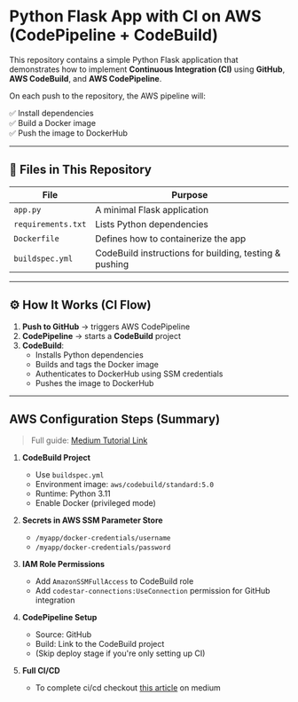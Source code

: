 # Python Flask App with CI on AWS (CodePipeline + CodeBuild)

This repository contains a simple Python Flask application that demonstrates how to implement **Continuous Integration (CI)** using **GitHub**, **AWS CodeBuild**, and **AWS CodePipeline**.

On each push to the repository, the AWS pipeline will:

✅ Install dependencies  
✅ Build a Docker image  
✅ Push the image to DockerHub  

---

## 📁 Files in This Repository

| File              | Purpose                                                   |
|-------------------|-----------------------------------------------------------|
| `app.py`          | A minimal Flask application                               |
| `requirements.txt`| Lists Python dependencies                                 |
| `Dockerfile`      | Defines how to containerize the app                       |
| `buildspec.yml`   | CodeBuild instructions for building, testing & pushing    |

---

## ⚙️ How It Works (CI Flow)

1. **Push to GitHub** → triggers AWS CodePipeline  
2. **CodePipeline** → starts a **CodeBuild** project  
3. **CodeBuild**:
   - Installs Python dependencies
   - Builds and tags the Docker image
   - Authenticates to DockerHub using SSM credentials
   - Pushes the image to DockerHub

---

## AWS Configuration Steps (Summary)

> Full guide: [Medium Tutorial Link](https://milgoperis.medium.com/how-to-build-a-ci-pipeline-on-aws-with-codepipeline-codebuild-using-github-docker-e38acfd0e15e) 

1. **CodeBuild Project**  
   - Use `buildspec.yml`  
   - Environment image: `aws/codebuild/standard:5.0`  
   - Runtime: Python 3.11  
   - Enable Docker (privileged mode)  

2. **Secrets in AWS SSM Parameter Store**  
   - `/myapp/docker-credentials/username`  
   - `/myapp/docker-credentials/password`  

3. **IAM Role Permissions**  
   - Add `AmazonSSMFullAccess` to CodeBuild role  
   - Add `codestar-connections:UseConnection` permission for GitHub integration

4. **CodePipeline Setup**  
   - Source: GitHub  
   - Build: Link to the CodeBuild project  
   - (Skip deploy stage if you're only setting up CI)
5. **Full CI/CD**
   - To complete ci/cd checkout [this article](https://milgoperis.medium.com/how-to-build-a-ci-pipeline-on-aws-with-codepipeline-codebuild-using-github-docker-e38acfd0e15e) on medium

 
